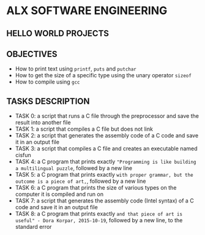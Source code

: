 # ALX SOFTWARE ENGINEERING

## HELLO WORLD PROJECTS

## OBJECTIVES
- How to print text using ```printf```, ```puts``` and ```putchar```
- How to get the size of a specific type using the unary operator ```sizeof```
- How to compile using ```gcc```

## TASKS DESCRIPTION
- TASK 0: a script that runs a C file through the preprocessor and save the result into another file
- TASK 1: a script that compiles a C file but does not link
- TASK 2: a script that generates the assembly code of a C code and save it in an output file
- TASK 3: a script that compiles a C file and creates an executable named cisfun
- TASK 4: a C program that prints exactly ```"Programming is like building a multilingual puzzle```, followed by a new line
- TASK 5: a C program that prints exactly ```with proper grammar, but the outcome is a piece of art,```, followed by a new line
- TASK 6: a C program that prints the size of various types on the computer it is compiled and run on
- TASK 7: a script that generates the assembly code (Intel syntax) of a C code and save it in an output file
- TASK 8: a C program that prints exactly ```and that piece of art is useful" - Dora Korpar, 2015-10-19```, followed by a new line, to the standard error
